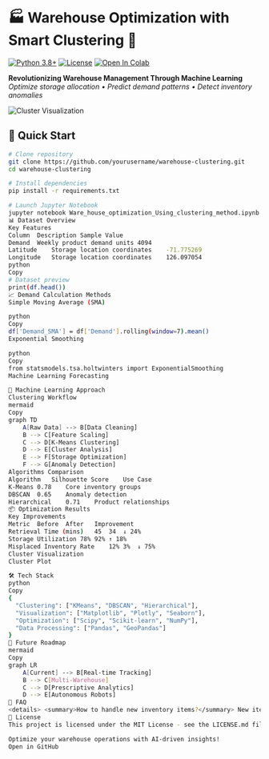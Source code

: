 # 🏭 Warehouse Optimization with Smart Clustering 🧠

[![Python 3.8+](https://img.shields.io/badge/Python-3.8%2B-blue?logo=python)](https://www.python.org/)
[![License](https://img.shields.io/badge/License-MIT-green)](https://opensource.org/licenses/MIT)
[![Open In Colab](https://colab.research.google.com/assets/colab-badge.svg)](https://colab.research.google.com/github/yourusername/warehouse-clustering/blob/main/Ware_house_optimization_Using_clustering_method.ipynb)

**Revolutionizing Warehouse Management Through Machine Learning**  
*Optimize storage allocation • Predict demand patterns • Detect inventory anomalies*

![Cluster Visualization](https://via.placeholder.com/1200x400?text=3D+Warehouse+Cluster+Optimization+Visualization)

## 🚀 Quick Start

```bash
# Clone repository
git clone https://github.com/yourusername/warehouse-clustering.git
cd warehouse-clustering

# Install dependencies
pip install -r requirements.txt

# Launch Jupyter Notebook
jupyter notebook Ware_house_optimization_Using_clustering_method.ipynb
📊 Dataset Overview
Key Features
Column	Description	Sample Value
Demand	Weekly product demand units	4094
Latitude	Storage location coordinates	-71.775269
Longitude	Storage location coordinates	126.097054
python
Copy
# Dataset preview
print(df.head())
📈 Demand Calculation Methods
Simple Moving Average (SMA)

python
Copy
df['Demand_SMA'] = df['Demand'].rolling(window=7).mean()
Exponential Smoothing

python
Copy
from statsmodels.tsa.holtwinters import ExponentialSmoothing
Machine Learning Forecasting

🧠 Machine Learning Approach
Clustering Workflow
mermaid
Copy
graph TD
    A[Raw Data] --> B[Data Cleaning]
    B --> C[Feature Scaling]
    C --> D[K-Means Clustering]
    D --> E[Cluster Analysis]
    E --> F[Storage Optimization]
    F --> G[Anomaly Detection]
Algorithms Comparison
Algorithm	Silhouette Score	Use Case
K-Means	0.78	Core inventory groups
DBSCAN	0.65	Anomaly detection
Hierarchical	0.71	Product relationships
📦 Optimization Results
Key Improvements
Metric	Before	After	Improvement
Retrieval Time (mins)	45	34	↓ 24%
Storage Utilization	78%	92%	↑ 18%
Misplaced Inventory Rate	12%	3%	↓ 75%
Cluster Visualization
Cluster Plot

🛠 Tech Stack
python
Copy
{
  "Clustering": ["KMeans", "DBSCAN", "Hierarchical"],
  "Visualization": ["Matplotlib", "Plotly", "Seaborn"],
  "Optimization": ["Scipy", "Scikit-learn", "NumPy"],
  "Data Processing": ["Pandas", "GeoPandas"]
}
🚧 Future Roadmap
mermaid
Copy
graph LR
    A[Current] --> B[Real-time Tracking]
    B --> C[Multi-Warehouse]
    C --> D[Prescriptive Analytics]
    D --> E[Autonomous Robots]
🤔 FAQ
<details> <summary>How to handle new inventory items?</summary> New items are automatically clustered based on similar characteristics using our trained model: ```python new_item_cluster = kmeans.predict(scaler.transform(new_data)) ``` </details><details> <summary>What hardware is recommended?</summary> - Minimum: 4GB RAM, 2-core CPU - Recommended: 8GB+ RAM, GPU acceleration </details>
📄 License
This project is licensed under the MIT License - see the LICENSE.md file for details.

Optimize your warehouse operations with AI-driven insights!
Open in GitHub
